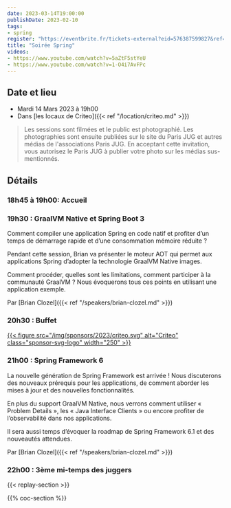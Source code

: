 ```yaml
---
date: 2023-03-14T19:00:00
publishDate: 2023-02-10
tags:
- spring
register: "https://eventbrite.fr/tickets-external?eid=576387599827&ref=etckt"
title: "Soirée Spring"
videos:
- https://www.youtube.com/watch?v=5aZtF5stYeU
- https://www.youtube.com/watch?v=1-O4i7AvFPc
---
```

## Date et lieu

* Mardi 14 Mars 2023 à 19h00
* Dans [les locaux de Criteo]({{< ref "/location/criteo.md" >}})

> Les sessions sont filmées et le public est photographié. Les photographies sont ensuite publiées sur le site du Paris JUG et autres médias de l'associations Paris JUG. En acceptant cette invitation, vous autorisez le Paris JUG à publier votre photo sur les médias sus-mentionnés.

## Détails

### 18h45 à 19h00: Accueil

### 19h30 : GraalVM Native et Spring Boot 3

Comment compiler une application Spring en code natif et profiter d’un temps de démarrage rapide et d’une consommation mémoire réduite ?

Pendant cette session, Brian va présenter le moteur AOT qui permet aux applications Spring d’adopter la technologie GraalVM Native images.

Comment procéder, quelles sont les limitations, comment participer à la communauté GraalVM ? Nous évoquerons tous ces points en utilisant une application exemple.

Par [Brian Clozel]({{< ref "/speakers/brian-clozel.md" >}})

### 20h30 : Buffet

[{{< figure src="/img/sponsors/2023/criteo.svg" alt="Criteo" class="sponsor-svg-logo" width="250" >}}](https://www.criteo.com/fr/)

### 21h00 : Spring Framework 6

La nouvelle génération de Spring Framework est arrivée ! Nous discuterons des nouveaux prérequis pour les applications, de comment aborder les mises à jour et des nouvelles fonctionnalités.

En plus du support GraalVM Native, nous verrons comment utiliser « Problem Details », les « Java Interface Clients » ou encore profiter de l’observabilité dans nos applications.

Il sera aussi temps d’évoquer la roadmap de Spring Framework 6.1 et des nouveautés attendues.

Par [Brian Clozel]({{< ref "/speakers/brian-clozel.md" >}})


### 22h00 : 3ème mi-temps des juggers

{{< replay-section >}}

{{% coc-section %}}
